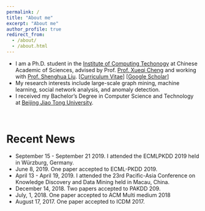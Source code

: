 ```yaml
---
permalink: /
title: "About me"
excerpt: "About me"
author_profile: true
redirect_from:
  - /about/
  - /about.html
---
```



<!-- <p align="center">
  <img src="https://lantaoyu.github.io/files/lantaoyu_img.jpg?raw=true" alt="Photo" style="width: 450px;"/>
</p> -->



* I am a Ph.D. student in the [Institute of Computing Techonogy](https://cs.stanford.edu/) at Chinese Academic of Sciences, advised by Prof. [Prof. Xueqi Cheng](http://www.bigdatalab.ac.cn/~cxq/) and working with [Prof. Shenghua Liu](http://www.cs.cmu.edu/~shliu/index.html/). [[Curriculum Vitae](http://wenchieh.github.io/files/pdf/wenchieh_cv.pdf)] [[Google Scholar](https://scholar.google.com/citations?user=EV1kntYAAAAJ&hl=en)]
* My research interests include large-scale graph mining, machine learning, social network analysis, and anomaly detection.
* I received my Bachelor’s Degree in Computer Science and Technology at [Beijing Jiao Tong University](http://www.bjtu.edu.cn/).

<!--
 I am on job market this year, please find my CV and research statement using the links above.
-->

<br>


# Recent News
* September 15 - September 21 2019. I attended the ECMLPKDD 2019 held in Würzburg, Germany.
* June 8, 2019. One paper accepted to ECML-PKDD 2019.
* April 13 - April 19, 2019. I attended the 23rd Pacific-Asia Conference on Knowledge Discovery and Data Mining held in Macau, China.
* December 14, 2018. Two papers accepted to PAKDD 209.
* July, 1, 2018. One paper accepted to ACM Multi medium 2018
* August 17, 2017. One paper accepted to ICDM 2017.
